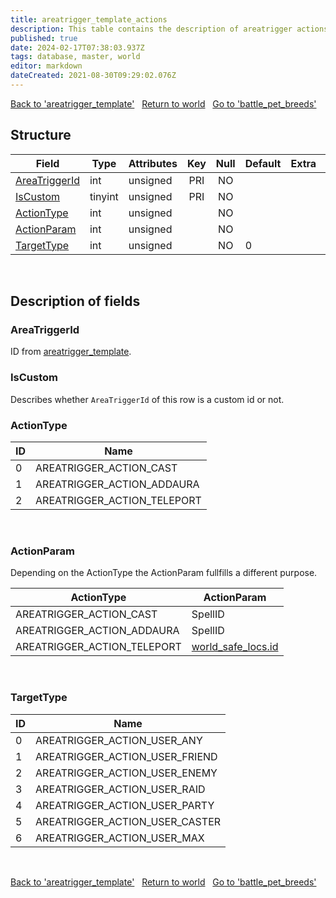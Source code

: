 ```yaml
---
title: areatrigger_template_actions
description: This table contains the description of areatrigger actions.
published: true
date: 2024-02-17T07:38:03.937Z
tags: database, master, world
editor: markdown
dateCreated: 2021-08-30T09:29:02.076Z
---
```


<a href="https://trinitycore.info/en/database/master/world/areatrigger_template" class="mt-5 v-btn v-btn--depressed v-btn--flat v-btn--outlined theme--light v-size--default darkblue--text text--lighten-3"><span class="v-btn__content"><i aria-hidden="true" class="v-icon notranslate v-icon--left mdi mdi-arrow-left theme--light"></i><span>Back to 'areatrigger_template'</span></span></a>&nbsp;&nbsp;&nbsp;<a href="https://trinitycore.info/en/database/master/world/home" class="mt-5 v-btn v-btn--depressed v-btn--flat v-btn--outlined theme--light v-size--default darkblue--text text--lighten-3"><span class="v-btn__content"><i aria-hidden="true" class="v-icon notranslate v-icon--left mdi mdi-home-outline theme--light"></i><span>Return to world</span></span></a>&nbsp;&nbsp;&nbsp;<a href="https://trinitycore.info/en/database/master/world/battle_pet_breeds" class="mt-5 v-btn v-btn--depressed v-btn--flat v-btn--outlined theme--light v-size--default darkblue--text text--lighten-3"><span class="v-btn__content"><span>Go to 'battle_pet_breeds'</span><i aria-hidden="true" class="v-icon notranslate v-icon--right mdi mdi-arrow-right theme--light"></i></span></a>

## Structure

| Field | Type | Attributes | Key | Null | Default | Extra | Comment |
| --- | --- | --- | :---: | :---: | --- | --- | --- |
| [AreaTriggerId](#areatriggerid) | int | unsigned | PRI | NO |  |  |  |
| [IsCustom](#iscustom) | tinyint | unsigned | PRI | NO |  |  |  |
| [ActionType](#actiontype) | int | unsigned |  | NO |  |  |  |
| [ActionParam](#actionparam) | int | unsigned |  | NO |  |  |  |
| [TargetType](#targettype) | int | unsigned |  | NO | 0 |  |  |
&nbsp;
## Description of fields

### AreaTriggerId
ID from [areatrigger_template](/database/master/world/areatrigger_template).
&nbsp;

### IsCustom
Describes whether `AreaTriggerId` of this row is a custom id or not.
&nbsp;

### ActionType
| ID | Name |
| --- | --- |
| 0 | AREATRIGGER_ACTION_CAST |
| 1 | AREATRIGGER_ACTION_ADDAURA |
| 2 | AREATRIGGER_ACTION_TELEPORT |
&nbsp;

### ActionParam
Depending on the ActionType the ActionParam fullfills a different purpose.

| ActionType | ActionParam |
| --- | --- |
| AREATRIGGER_ACTION_CAST | SpellID |
| AREATRIGGER_ACTION_ADDAURA | SpellID |
| AREATRIGGER_ACTION_TELEPORT | [world_safe_locs.id](/database/master/world/world_safe_locs) |
&nbsp;

### TargetType
| ID | Name |
| --- | --- |
| 0 | AREATRIGGER_ACTION_USER_ANY |
| 1 | AREATRIGGER_ACTION_USER_FRIEND |
| 2 | AREATRIGGER_ACTION_USER_ENEMY |
| 3 | AREATRIGGER_ACTION_USER_RAID |
| 4 | AREATRIGGER_ACTION_USER_PARTY |
| 5 | AREATRIGGER_ACTION_USER_CASTER |
| 6 | AREATRIGGER_ACTION_USER_MAX |
&nbsp;

<a href="https://trinitycore.info/en/database/master/world/areatrigger_template" class="mt-5 v-btn v-btn--depressed v-btn--flat v-btn--outlined theme--light v-size--default darkblue--text text--lighten-3"><span class="v-btn__content"><i aria-hidden="true" class="v-icon notranslate v-icon--left mdi mdi-arrow-left theme--light"></i><span>Back to 'areatrigger_template'</span></span></a>&nbsp;&nbsp;&nbsp;<a href="https://trinitycore.info/en/database/master/world/home" class="mt-5 v-btn v-btn--depressed v-btn--flat v-btn--outlined theme--light v-size--default darkblue--text text--lighten-3"><span class="v-btn__content"><i aria-hidden="true" class="v-icon notranslate v-icon--left mdi mdi-home-outline theme--light"></i><span>Return to world</span></span></a>&nbsp;&nbsp;&nbsp;<a href="https://trinitycore.info/en/database/master/world/battle_pet_breeds" class="mt-5 v-btn v-btn--depressed v-btn--flat v-btn--outlined theme--light v-size--default darkblue--text text--lighten-3"><span class="v-btn__content"><span>Go to 'battle_pet_breeds'</span><i aria-hidden="true" class="v-icon notranslate v-icon--right mdi mdi-arrow-right theme--light"></i></span></a>
